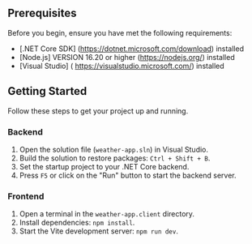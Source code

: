 ## Prerequisites

Before you begin, ensure you have met the following requirements:

- [.NET Core SDK] (https://dotnet.microsoft.com/download) installed
- [Node.js] VERSION 16.20 or higher (https://nodejs.org/) installed
- [Visual Studio] ( https://visualstudio.microsoft.com/) installed

## Getting Started

Follow these steps to get your project up and running.

### Backend

1. Open the solution file (`weather-app.sln`) in Visual Studio.
2. Build the solution to restore packages: `Ctrl + Shift + B`.
3. Set the startup project to your .NET Core backend.
4. Press `F5` or click on the "Run" button to start the backend server.

### Frontend

1. Open a terminal in the `weather-app.client` directory.
2. Install dependencies: `npm install`.
3. Start the Vite development server: `npm run dev`.
